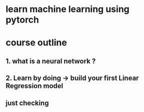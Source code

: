 # learn machine learning using pytorch

# course outline

## 1. what is a neural network ?

## 2. Learn by doing -> build your first Linear Regression model

## just checking
